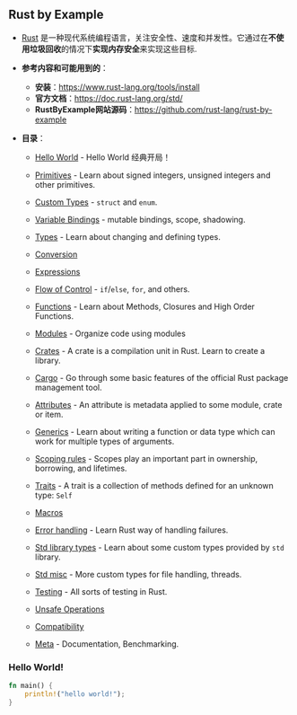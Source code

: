 ## Rust by Example

- [Rust](https://www.rust-lang.org/) 是一种现代系统编程语言，关注安全性、速度和并发性。它通过在**不使用垃圾回收**的情况下**实现内存安全**来实现这些目标.
- **参考内容和可能用到的**：
  - **安装**：https://www.rust-lang.org/tools/install
  - **官方文档**：https://doc.rust-lang.org/std/
  - **RustByExample网站源码**：https://github.com/rust-lang/rust-by-example

- **目录**：

  - [Hello World](https://doc.rust-lang.org/stable/rust-by-example/hello.html) - Hello World 经典开局！

  - [Primitives](https://doc.rust-lang.org/stable/rust-by-example/primitives.html) - Learn about signed integers, unsigned integers and other primitives.

  - [Custom Types](https://doc.rust-lang.org/stable/rust-by-example/custom_types.html) - `struct` and `enum`.

  - [Variable Bindings](https://doc.rust-lang.org/stable/rust-by-example/variable_bindings.html) - mutable bindings, scope, shadowing.

  - [Types](https://doc.rust-lang.org/stable/rust-by-example/types.html) - Learn about changing and defining types.

  - [Conversion](https://doc.rust-lang.org/stable/rust-by-example/conversion.html)

  - [Expressions](https://doc.rust-lang.org/stable/rust-by-example/expression.html)

  - [Flow of Control](https://doc.rust-lang.org/stable/rust-by-example/flow_control.html) - `if`/`else`, `for`, and others.

  - [Functions](https://doc.rust-lang.org/stable/rust-by-example/fn.html) - Learn about Methods, Closures and High Order Functions.

  - [Modules](https://doc.rust-lang.org/stable/rust-by-example/mod.html) - Organize code using modules

  - [Crates](https://doc.rust-lang.org/stable/rust-by-example/crates.html) - A crate is a compilation unit in Rust. Learn to create a library.

  - [Cargo](https://doc.rust-lang.org/stable/rust-by-example/cargo.html) - Go through some basic features of the official Rust package management tool.

  - [Attributes](https://doc.rust-lang.org/stable/rust-by-example/attribute.html) - An attribute is metadata applied to some module, crate or item.

  - [Generics](https://doc.rust-lang.org/stable/rust-by-example/generics.html) - Learn about writing a function or data type which can work for multiple types of arguments.

  - [Scoping rules](https://doc.rust-lang.org/stable/rust-by-example/scope.html) - Scopes play an important part in ownership, borrowing, and lifetimes.

  - [Traits](https://doc.rust-lang.org/stable/rust-by-example/trait.html) - A trait is a collection of methods defined for an unknown type: `Self`

  - [Macros](https://doc.rust-lang.org/stable/rust-by-example/macros.html)

  - [Error handling](https://doc.rust-lang.org/stable/rust-by-example/error.html) - Learn Rust way of handling failures.

  - [Std library types](https://doc.rust-lang.org/stable/rust-by-example/std.html) - Learn about some custom types provided by `std` library.

  - [Std misc](https://doc.rust-lang.org/stable/rust-by-example/std_misc.html) - More custom types for file handling, threads.

  - [Testing](https://doc.rust-lang.org/stable/rust-by-example/testing.html) - All sorts of testing in Rust.

  - [Unsafe Operations](https://doc.rust-lang.org/stable/rust-by-example/unsafe.html)

  - [Compatibility](https://doc.rust-lang.org/stable/rust-by-example/compatibility.html)

  - [Meta](https://doc.rust-lang.org/stable/rust-by-example/meta.html) - Documentation, Benchmarking.



### Hello World!

```rust
fn main() {
    println!("hello world!");
}
```

